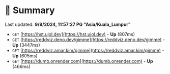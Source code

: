 # 📖 Summary
Last updated: **9/9/2024, 11:57:27 PG "Asia/Kuala_Lumpur"**

- `GET` [https://hst.ujol.dev](https://hst.ujol.dev) - **Up** (807ms)
- `GET` [https://reddviz.deno.dev/gimme](https://reddviz.deno.dev/gimme) - **Up** (3447ms)
- `GET` [https://reddviz.amar.kim/gimme](https://reddviz.amar.kim/gimme) - **Up** (605ms)
- `GET` [https://dumb.onrender.com](https://dumb.onrender.com) - **Up** (466ms)
